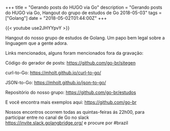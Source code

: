 +++
title = "Gerando posts do HUGO via Go"
description = "Gerando posts do HUGO via Go, Hangout do grupo de estudos de Go 2018-05-03"
tags = ["Golang"]
date = "2018-05-02T01:44:00Z"
+++

{{< youtube use2JHYYpvY >}}

Hangout do nosso grupo de estudos de Golang.
Um papo bem legal sobre a linguagem que a gente adora.

Links mencionados, alguns foram mencionados fora da gravação:

Código do gerador de posts:
https://github.com/go-br/sitegen

curl-to-Go:
https://mholt.github.io/curl-to-go/

JSON-to-Go:
https://mholt.github.io/json-to-go/

Repositório do nosso grupo:
https://github.com/go-br/estudos

E você encontra mais exemplos aqui:
https://github.com/go-br

Nossos encontros ocorrem todas as quintas-feiras ás 22h00, para participar entre no canal de Go no slack https://invite.slack.golangbridge.org/ e procure por #brazil

